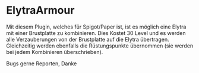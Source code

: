 # ElytraArmour
Mit diesem Plugin, welches für Spigot/Paper ist, ist es möglich eine Elytra mit einer Brustplatte zu kombinieren. Dies Kostet 30 Level und es werden alle Verzauberungen von der Brustplatte auf die Elytra übertragen. Gleichzeitig werden ebenfalls die Rüstungspunkte übernommen (sie werden bei jedem Kombinieren überschrieben).

Bugs gerne Reporten, Danke
